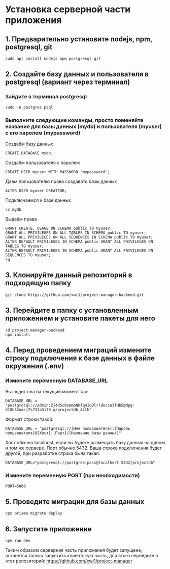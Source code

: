 # Установка серверной части приложения

## 1. Предварительно установите nodejs, npm, postgresql, git
```
sudo apt install nodejs npm postgresql git
```

## 2. Создайте базу данных и пользователя в postgresql (вариант через терминал)
### Зайдите в терминал postgresql
```
sudo -u postgres psql
```
### Выполните следующие команды, просто поменяйте название для базы данных (mydb) и пользователя (myuser) с его паролем (mypassword)
Создаём базу данных
```
CREATE DATABASE mydb;
```
Создаём пользователя с паролем
```
CREATE USER myuser WITH PASSWORD 'mypassword';
```
Даем пользователю право создавать базы данных
```
ALTER USER myuser CREATEDB;
```
Подключаемся к базе данных
```
\c mydb
```
Выдаём права
```
GRANT CREATE, USAGE ON SCHEMA public TO myuser;
GRANT ALL PRIVILEGES ON ALL TABLES IN SCHEMA public TO myuser;
GRANT ALL PRIVILEGES ON ALL SEQUENCES IN SCHEMA public TO myuser;
ALTER DEFAULT PRIVILEGES IN SCHEMA public GRANT ALL PRIVILEGES ON TABLES TO myuser;
ALTER DEFAULT PRIVILEGES IN SCHEMA public GRANT ALL PRIVILEGES ON SEQUENCES TO myuser;
\q
```

## 3. Клонируйте данный репозиторий в подходящую папку
```
git clone https://github.com/xwi1/project-manager-backend.git
```


## 3. Перейдите в папку с установленным приложением и установите пакеты для него
```
cd project-manager-backend
npm install
```

## 4. Перед проведением миграций измените строку подключения к базе данных в файле окружения (.env)
### Измените переменную DATABASE_URL
Выглядит она на текущий момент так:
```
DATABASE_URL = "postgresql://admin:Zj4d5c0vmmbNkfq4IqDlrldecsu3fHb5@dpg-d18b52umcj7s73fa3i30-a/projectdb_4ilh"
```
Формат строки такой:
```
DATABASE_URL = "postgresql://[Имя пользователя]:[Пароль пользователя]@[Хост]:[Порт]/[Название базы данных]"
```
Хост обычно localhost, если вы будете размещать базу данных на одном и том же сервере. Порт обычно 5432.
Ваша строка подключения будет другой, при разработке строка была такая:
```
DATABASE_URL="postgresql://postgres:pass@localhost:5432/projectdb"
```
### Измените переменную PORT (при необходимости)
```
PORT=5000
```

## 5. Проведите миграции для базы данных
```
npx prisma migrate deploy
```

## 6. Запустите приложение
```
npm run dev
```

Таким образом серверная часть приложения будет запущена, останется только запустить клиентскую часть, для этого перейдите в этот репозиторий:
https://github.com/xwi1/project-manager
